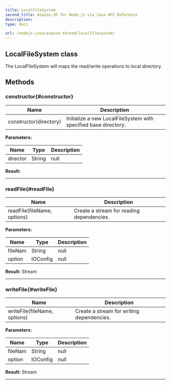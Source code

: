 ```yaml
---
title: LocalFileSystem 
second_title: Aspose.3D for Node.js via Java API Reference
description: 
type: docs

url: /nodejs-java/aspose.threed/localfilesystem/
---
```

## LocalFileSystem class

  The LocalFileSystem will maps the read/write operations to local directory.


## Methods

### constructor{#constructor}

| Name | Description |
| --- | --- |
| constructor(directory) | Initialize a new LocalFileSystem with specified base directory. | 

 **Parameters:**

| Name | Type | Description |
| --- | --- | --- |
|  director | String | null |

 **Result:**



---


### readFile{#readFile}

| Name | Description |
| --- | --- |
| readFile(fileName, options) | Create a stream for reading dependencies. | 

 **Parameters:**

| Name | Type | Description |
| --- | --- | --- |
|  fileNam | String | null |
|  option | IOConfig | null |

 **Result:**
Stream


---


### writeFile{#writeFile}

| Name | Description |
| --- | --- |
| writeFile(fileName, options) | Create a stream for writing dependencies. | 

 **Parameters:**

| Name | Type | Description |
| --- | --- | --- |
|  fileNam | String | null |
|  option | IOConfig | null |

 **Result:**
Stream


---



